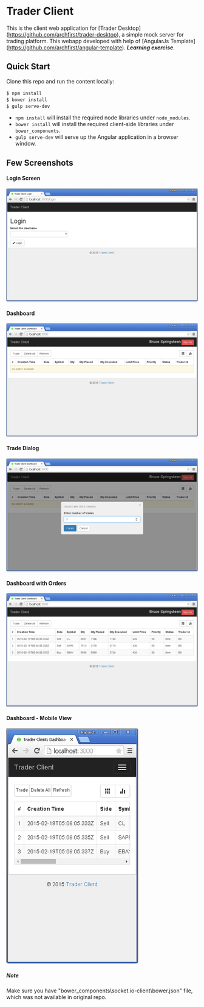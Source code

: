 # Trader Client
This is the client web application for [Trader Desktop] (https://github.com/archfirst/trader-desktop), a simple mock server for trading platform.
This webapp developed with help of [AngularJs Template] (https://github.com/archfirst/angular-template). ***Learning exercise***.

## Quick Start
Clone this repo and run the content locally:
```bash
$ npm install
$ bower install
$ gulp serve-dev
```
- `npm install` will install the required node libraries under `node_modules`.
- `bower install` will install the required client-side libraries under `bower_components`.
- `gulp serve-dev` will serve up the Angular application in a browser window.

Few Screenshots
---------------

#### Login Screen
![Login Screen](assets/login.png)

#### Dashboard
![Dashboard](assets/dashboard.png)

#### Trade Dialog
![Trade Dialog](assets/trade-dialog.png)

#### Dashboard with Orders
![Dashboard with Orders](assets/dashboard-orders.png)

#### Dashboard - Mobile View
![Dashboard - Mobile View](assets/mobile-dashboard.png)


##### Note
Make sure you have "bower_components\socket.io-client\bower.json" file, which was not available in original repo.

